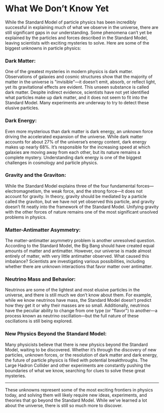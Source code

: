 # What We Don’t Know Yet
While the Standard Model of particle physics has been incredibly successful in explaining much of what we observe in the universe, there are still significant gaps in our understanding. Some phenomena can’t yet be explained by the particles and forces described in the Standard Model, leaving scientists with exciting mysteries to solve. Here are some of the biggest unknowns in particle physics:

### Dark Matter:
One of the greatest mysteries in modern physics is dark matter. Observations of galaxies and cosmic structures show that the majority of matter in the universe is "invisible"—it doesn’t emit, absorb, or reflect light, yet its gravitational effects are evident. This unseen substance is called dark matter. Despite indirect evidence, scientists have not yet identified what particles make up dark matter, and it does not seem to fit into the Standard Model. Many experiments are underway to try to detect these elusive particles.

### Dark Energy:
Even more mysterious than dark matter is dark energy, an unknown force driving the accelerated expansion of the universe. While dark matter accounts for about 27% of the universe’s energy content, dark energy makes up nearly 68%. It’s responsible for the increasing speed at which galaxies are moving away from each other, but its nature remains a complete mystery. Understanding dark energy is one of the biggest challenges in cosmology and particle physics.

### Gravity and the Graviton:
While the Standard Model explains three of the four fundamental forces—electromagnetism, the weak force, and the strong force—it does not account for gravity. In theory, gravity should be mediated by a particle called the graviton, but we have not yet observed this particle, and gravity doesn’t fit neatly into the framework of the Standard Model. Unifying gravity with the other forces of nature remains one of the most significant unsolved problems in physics.

### Matter-Antimatter Asymmetry:
The matter-antimatter asymmetry problem is another unresolved question. According to the Standard Model, the Big Bang should have created equal amounts of matter and antimatter. However, our universe is made almost entirely of matter, with very little antimatter observed. What caused this imbalance? Scientists are investigating various possibilities, including whether there are unknown interactions that favor matter over antimatter.

### Neutrino Mass and Behavior:
Neutrinos are some of the lightest and most elusive particles in the universe, and there is still much we don’t know about them. For example, while we know neutrinos have mass, the Standard Model doesn’t predict how they get it or why their masses are so small. Additionally, neutrinos have the peculiar ability to change from one type (or "flavor") to another—a process known as neutrino oscillation—but the full nature of these oscillations is still being explored.

### New Physics Beyond the Standard Model:
Many physicists believe that there is new physics beyond the Standard Model, waiting to be discovered. Whether it’s through the discovery of new particles, unknown forces, or the resolution of dark matter and dark energy, the future of particle physics is filled with potential breakthroughs. The Large Hadron Collider and other experiments are constantly pushing the boundaries of what we know, searching for clues to solve these great mysteries.

---

These unknowns represent some of the most exciting frontiers in physics today, and solving them will likely require new ideas, experiments, and theories that go beyond the Standard Model. While we've learned a lot about the universe, there is still so much more to discover.
